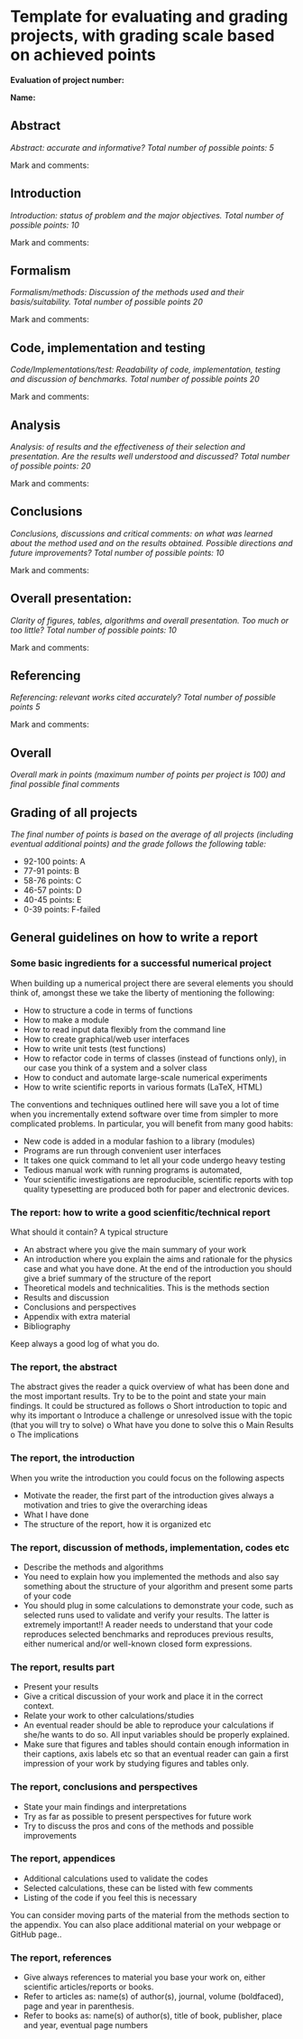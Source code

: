 # Template for evaluating and grading projects, with grading scale based on achieved points

**Evaluation of project number:**

**Name:**


## Abstract
*Abstract: accurate and informative? Total number of possible points: 5*

Mark and comments:


## Introduction
*Introduction: status of problem and the major objectives. Total number of
possible points: 10*

Mark and comments:


## Formalism
*Formalism/methods: Discussion of the methods used and their basis/suitability.
Total number of possible points 20*

Mark and comments:


## Code, implementation and testing
*Code/Implementations/test: Readability of code, implementation, testing and
discussion of benchmarks. Total number of possible points 20*

Mark and comments:


## Analysis
*Analysis: of results and the effectiveness of their selection and presentation.
Are the results well understood and discussed? Total number of possible points:
20*

Mark and comments:


## Conclusions
*Conclusions, discussions and critical comments: on what was learned about the
method used and on the results obtained. Possible directions and future
improvements? Total number of possible points: 10*

Mark and comments:


## Overall presentation:
*Clarity of figures, tables, algorithms  and overall presentation. Too much or too little? Total number of possible points: 10*

Mark and comments:


## Referencing
*Referencing: relevant works cited accurately? Total number of possible points 5*

Mark and comments:


## Overall
*Overall mark in points (maximum number of points per project is 100) and final possible final comments*


## Grading of all projects
*The final number of points is based on the average of all projects (including eventual additional points) and the grade follows the following table:*

 * 92-100 points: A
 * 77-91 points: B
 * 58-76 points: C
 * 46-57 points: D
 * 40-45 points: E
 * 0-39 points: F-failed

##  General guidelines on how to write a report

### Some basic ingredients for a successful numerical project

When building up a numerical project there are several elements you should think of, amongst these we take the liberty of mentioning the following:

 *   How to structure a code in terms of functions
 *   How to make a module
 *   How to read input data flexibly from the command line
 *   How to create graphical/web user interfaces
 *   How to write unit tests (test functions)
 *   How to refactor code in terms of classes (instead of functions only), in our case you think of a system and a solver class
 *   How to conduct and automate large-scale numerical experiments
 *   How to write scientific reports in various formats (LaTeX, HTML)


The conventions and techniques outlined here will save you a lot of time when you incrementally extend software over time from simpler to more complicated problems. In particular, you will benefit from many good habits:

 * New code is added in a modular fashion to a library (modules)
 * Programs are run through convenient user interfaces
 * It takes one quick command to let all your code undergo heavy testing
 * Tedious manual work with running programs is automated,
 * Your scientific investigations are reproducible, scientific reports with top quality typesetting are produced both for paper and electronic devices.




### The report: how to write a good scienfitic/technical report
What should it contain? A typical structure

* An abstract where you give the main summary of your work
 * An introduction where you explain the aims and rationale for the physics case and  what you have done. At the end of the introduction you should give a brief summary of the structure of the report
 * Theoretical models and technicalities. This is the methods section
 * Results and discussion
 * Conclusions and perspectives
 * Appendix with extra material
 * Bibliography

Keep always a good log of what you do.

### The report, the abstract

The abstract gives the reader a quick overview of what has been done and the most important results. Try to be to the point and state your main findings. It could be structured as follows
o Short introduction to topic and why its important
o Introduce a challenge or unresolved issue with the topic (that you will try to solve)
o What have you done to solve this
o Main Results
o The implications




### The report, the introduction

When you write the introduction you could focus on the following aspects

 * Motivate the reader, the first part of the introduction gives always a motivation and tries to give the overarching ideas
 * What I have done
 * The structure of the report, how it is organized etc

### The report, discussion of methods, implementation, codes etc

 * Describe the methods and algorithms
 * You need to explain how you implemented the methods and also say something about the structure of your algorithm and present some parts of your code
 * You should plug in some calculations to demonstrate your code, such as selected runs used to validate and verify your results. The latter is extremely important!!  A reader needs to understand that your code reproduces selected benchmarks and reproduces previous results, either numerical and/or well-known  closed form expressions.



### The report, results part

 * Present your results
 * Give a critical discussion of your work and place it in the correct context.
 * Relate your work to other calculations/studies
 * An eventual reader should be able to reproduce your calculations if she/he wants to do so. All input variables should be properly explained.
 * Make sure that figures and tables should contain enough information in their captions, axis labels etc so that an eventual reader can gain a first impression of your work by studying figures and tables only.

### The report, conclusions and perspectives

 * State your main findings and interpretations
 * Try as far as possible to present perspectives for future work
 * Try to discuss the pros and cons of the methods and possible improvements


### The report, appendices

 * Additional calculations used to validate the codes
 * Selected calculations, these can be listed with  few comments
 * Listing of the code if you feel this is necessary
 
You can consider moving parts of the material from the methods section to the appendix. You can also place additional material on your webpage or GitHub page.. 

### The report, references

 * Give always references to material you base your work on, either  scientific articles/reports or books.
 * Refer to articles as: name(s) of author(s), journal, volume (boldfaced), page and year in parenthesis.
 * Refer to books as: name(s) of author(s), title of book, publisher, place and year, eventual page numbers
